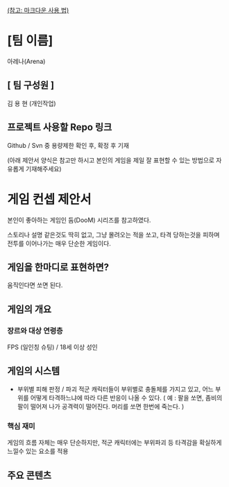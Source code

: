 [(참고: 마크다운 사용 법)](https://gist.github.com/ihoneymon/652be052a0727ad59601)

# [팀 이름]
아레나(Arena)
## [ 팀 구성원 ]
김 용 현 (개인작업)
## 프로젝트 사용할 Repo 링크
Github / Svn 중 용량제한 확인 후, 확정 후 기재

(아래 제안서 양식은 참고만 하시고 본인의 게임을 제일 잘 표현할 수 있는 방법으로 자유롭게 기재해주세요)
# 게임 컨셉 제안서
본인이 좋아하는 게임인 둠(DooM) 시리즈를 참고하였다.

스토리나 설명 같은것도 딱히 없고,
그냥 몰려오는 적을 쏘고, 타격 당하는것을 피하며
전투를 이어나가는 매우 단순한 게임이다.
## 게임을 한마디로 표현하면?
움직인다면 쏘면 된다.
## 게임의 개요

### 장르와 대상 연령층
FPS (일인칭 슈팅) / 18세 이상 성인
## 게임의 시스템
* 부위별 피해 판정 / 파괴
적군 캐릭터들이 부위별로 충돌체를 가지고 있고, 어느 부위를 어떻게 타격하느냐에 따라 다른 반응이 나올 수 있다.
( 예 : 팔을 쏘면, 좀비의 팔이 떨어져 나가 공격력이 떨어진다. 머리를 쏘면 한번에 죽는다. )



### 핵심 재미
게임의 흐름 자체는 매우 단순하지만, 적군 캐릭터에는 부위파괴 등
타격감을 확실하게 느낄수 있는 요소를 적용

## 주요 콘텐츠


